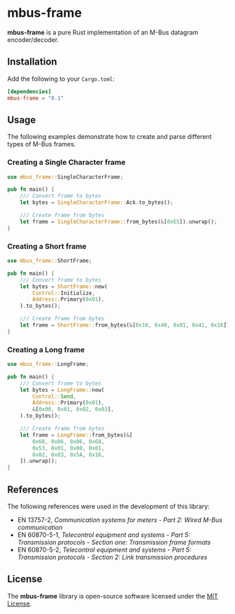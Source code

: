 # mbus-frame

**mbus-frame** is a pure Rust implementation of an M-Bus datagram encoder/decoder.

## Installation

Add the following to your `Cargo.toml`:

```toml
[dependencies]
mbus-frame = "0.1"
```

## Usage

The following examples demonstrate how to create and parse different types of 
M-Bus frames.

### Creating a Single Character frame

```rust
use mbus_frame::SingleCharacterFrame;

pub fn main() {
    /// Convert frame to bytes
    let bytes = SingleCharacterFrame::Ack.to_bytes();

    /// Create frame from bytes
    let frame = SingleCharacterFrame::from_bytes(&[0xE5]).unwrap();
}
```

### Creating a Short frame

```rust
use mbus_frame::ShortFrame;

pub fn main() {
    /// Convert frame to bytes
    let bytes = ShortFrame::new(
        Control::Initialize, 
        Address::Primary(0x01),
    ).to_bytes();

    /// Create frame from bytes
    let frame = ShortFrame::from_bytes(&[0x10, 0x40, 0x01, 0x41, 0x16]).unwrap();
}
```

### Creating a Long frame

```rust
use mbus_frame::LongFrame;

pub fn main() {
    /// Convert frame to bytes
    let bytes = LongFrame::new(
        Control::Send, 
        Address::Primary(0x01), 
        &[0x00, 0x01, 0x02, 0x03],
    ).to_bytes();

    /// Create frame from bytes
    let frame = LongFrame::from_bytes(&[
        0x68, 0x06, 0x06, 0x68,
        0x53, 0x01, 0x00, 0x01,
        0x02, 0x03, 0x5A, 0x16,
    ]).unwrap();
}
```

## References

The following references were used in the development of this library:

- EN 13757-2, _Communication systems for meters - Part 2: Wired M-Bus communication_
- EN 60870-5-1, _Telecontrol equipment and systems - Part 5: Transmission protocols - Section one: Transmission frame formats_
- EN 60870-5-2, _Telecontrol equipment and systems - Part 5: Transmission protocols - Section 2: Link transmission procedures_

## License

The **mbus-frame** library is open-source software licensed under the [MIT License](LICENSE).
